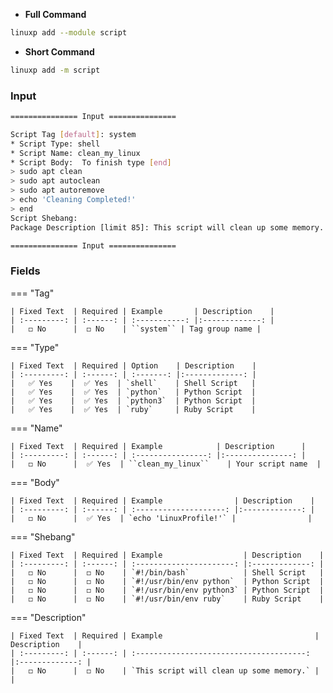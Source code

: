 - **Full Command**

```bash
linuxp add --module script
```

- **Short Command**

```bash
linuxp add -m script
```

### Input

```bash
=============== Input ===============

Script Tag [default]: system
* Script Type: shell
* Script Name: clean_my_linux
* Script Body:  To finish type [end]
> sudo apt clean
> sudo apt autoclean
> sudo apt autoremove
> echo 'Cleaning Completed!'
> end
Script Shebang: 
Package Description [limit 85]: This script will clean up some memory.

=============== Input ===============
```

### Fields

=== "Tag"

    | Fixed Text  | Required | Example       | Description    |
    | :---------: | :------: | :-----------: |:-------------: |
    |   ◻️ No      |  ◻️ No    | ``system``	| Tag group name |

=== "Type"

    | Fixed Text  | Required | Option    | Description    |
    | :---------: | :------: | :-------: |:-------------: |
    |   ✅ Yes    |  ✅ Yes  | `shell`	| Shell Script   |
    |   ✅ Yes    |  ✅ Yes  | `python`	| Python Script  |
    |   ✅ Yes    |  ✅ Yes  | `python3`	| Python Script  |
    |   ✅ Yes    |  ✅ Yes  | `ruby` 	| Ruby Script    |

=== "Name"

    | Fixed Text  | Required | Example            | Description      |
    | :---------: | :------: | :----------------: |:---------------: |
    |   ◻️ No      |  ✅ Yes  | ``clean_my_linux``	 | Your script name  |

=== "Body"

    | Fixed Text  | Required | Example                | Description    |
    | :---------: | :------: | :--------------------: |:-------------: |
    |   ◻️ No      |  ✅ Yes  | `echo 'LinuxProfile!'` |                |

=== "Shebang"

    | Fixed Text  | Required | Example                  | Description    |
    | :---------: | :------: | :----------------------: |:-------------: |
    |   ◻️ No      |  ◻️ No    | `#!/bin/bash`            | Shell Script   |
    |   ◻️ No      |  ◻️ No    | `#!/usr/bin/env python`  | Python Script  |
    |   ◻️ No      |  ◻️ No    | `#!/usr/bin/env python3` | Python Script  |
    |   ◻️ No      |  ◻️ No    | `#!/usr/bin/env ruby`    | Ruby Script    |

=== "Description"

    | Fixed Text  | Required | Example                                  | Description    |
    | :---------: | :------: | :--------------------------------------: |:-------------: |
    |   ◻️ No      |  ◻️ No    | `This script will clean up some memory.` |                |
